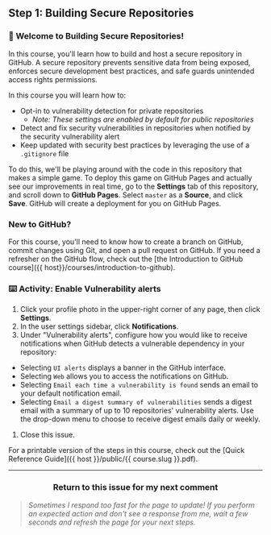 ## Step 1: Building Secure Repositories

### :tada: Welcome to Building Secure Repositories!

In this course, you'll learn how to build and host a secure repository in GitHub.  A secure repository prevents sensitive data from being exposed, enforces secure development best practices, and safe guards unintended access rights permissions.

In this course you will learn how to:

- Opt-in to vulnerability detection for private repositories
  - _Note: These settings are enabled by default for public repositories_
- Detect and fix security vulnerabilities in repositories when notified by the security vulnerability alert
- Keep updated with security best practices by leveraging the use of a `.gitignore` file

To do this, we'll be playing around with the code in this repository that makes a simple game. To deploy this game on GitHub Pages and actually see our improvements in real time, go to the **Settings** tab of this repository, and scroll down to **GitHub Pages**. Select `master` as a **Source**, and click **Save**. GitHub will create a deployment for you on GitHub Pages.

### New to GitHub?

For this course, you'll need to know how to create a branch on GitHub, commit changes using Git, and open a pull request on GitHub. If you need a refresher on the GitHub flow, check out the [the Introduction to GitHub course]({{ host}}/courses/introduction-to-github).

### :keyboard: Activity: Enable Vulnerability alerts

1. Click your profile photo in the upper-right corner of any page, then click **Settings**.
1. In the user settings sidebar, click **Notifications**.
1. Under "Vulnerability alerts", configure how you would like to receive notifications when GitHub detects a vulnerable dependency in your repository:
  - Selecting `UI alerts` displays a banner in the GitHub interface.
  - Selecting `Web` allows you to access the notifications on GitHub.
  - Selecting `Email each time a vulnerability is found` sends an email to your default notification email.
  - Selecting `Email a digest summary of vulnerabilities` sends a digest email with a summary of up to 10 repositories' vulnerability alerts. Use the drop-down menu to choose to receive digest emails daily or weekly.
1. Close this issue.

For a printable version of the steps in this course, check out the [Quick Reference Guide]({{ host }}/public/{{ course.slug }}.pdf).

<hr>
<h3 align="center">Return to this issue for my next comment</h3>

> _Sometimes I respond too fast for the page to update! If you perform an expected action and don't see a response from me, wait a few seconds and refresh the page for your next steps._
